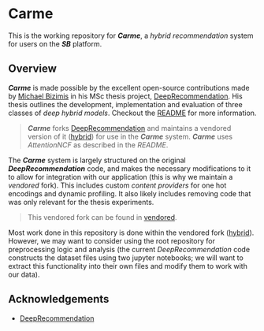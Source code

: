 
# Carme
This is the working repository for ***Carme***, a *hybrid recommendation* system for users on the ***SB*** platform. 

## Overview
***Carme*** is made possible by the excellent open-source contributions made by [Michael Bizimis](https://github.com/michaelbzms) in his MSc thesis project, [DeepRecommendation](https://github.com/michaelbzms/DeepRecommendation). His thesis outlines the development, implementation and evaluation of three classes of *deep hybrid models*. Checkout the [README](https://github.com/michaelbzms/DeepRecommendation/tree/master/README.md) for more information.


> ***Carme*** forks [DeepRecommendation](https://github.com/michaelbzms/DeepRecommendation) and maintains a vendored version of it ([hybrid](https://github.com/phasewalk1/tree/master/vendored/hybrid)) for use in the ***Carme*** system.
> ***Carme*** uses *AttentionNCF* as described in the *README*.


The ***Carme*** system is largely structured on the original ***DeepRecommendation*** code, and makes the necessary modifications to it to allow for integration with our application (this is why we maintain a *vendored* fork). This includes custom *content providers* for one hot encodings and dynamic profiling. It also likely includes removing code that was only relevant for the thesis experiments.

> This vendored fork can be found in [vendored](https://github.com/phasewalk1/carme/tree/master/vendored/).

Most work done in this repository is done within the vendored fork ([hybrid](https://github.com/phasewalk1/carme/tree/master/vendored/hybrid)). However, we may want to consider using the root repository for preprocessing logic and analysis (the current *DeepRecommendation* code constructs the dataset files using two jupyter notebooks; we will want to extract this functionality into their own files and modify them to work with our data).

## Acknowledgements

 - [DeepRecommendation](https://github.com/michaelbzms/DeepRecommendation)